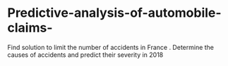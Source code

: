 # Predictive-analysis-of-automobile-claims-
Find solution to limit the number of accidents in France . Determine the causes of accidents and predict their severity in 2018
